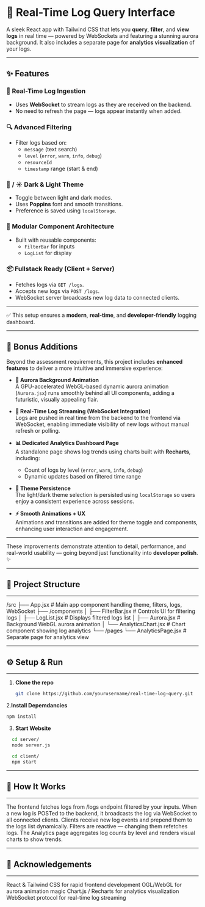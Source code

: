 # 🌟 Real-Time Log Query Interface

A sleek React app with Tailwind CSS that lets you **query**, **filter**, and **view logs** in real time — powered by WebSockets and featuring a stunning aurora background. It also includes a separate page for **analytics visualization** of your logs.

---

## ✨ Features

### 🔄 Real-Time Log Ingestion
- Uses **WebSocket** to stream logs as they are received on the backend.
- No need to refresh the page — logs appear instantly when added.

### 🔍 Advanced Filtering
- Filter logs based on:
  - `message` (text search)
  - `level` (`error`, `warn`, `info`, `debug`)
  - `resourceId`
  - `timestamp` range (start & end)

### 🌙 / ☀️ Dark & Light Theme
- Toggle between light and dark modes.
- Uses **Poppins** font and smooth transitions.
- Preference is saved using `localStorage`.

### 🧠 Modular Component Architecture
- Built with reusable components:
  - `FilterBar` for inputs
  - `LogList` for display

### 📦 Fullstack Ready (Client + Server)
- Fetches logs via `GET /logs`.
- Accepts new logs via `POST /logs`.
- WebSocket server broadcasts new log data to connected clients.

---

✅ This setup ensures a **modern**, **real-time**, and **developer-friendly** logging dashboard.

---

## 🎁 Bonus Additions

Beyond the assessment requirements, this project includes **enhanced features** to deliver a more intuitive and immersive experience:

- **🌈 Aurora Background Animation**  
  A GPU-accelerated WebGL-based dynamic aurora animation (`Aurora.jsx`) runs smoothly behind all UI components, adding a futuristic, visually appealing flair.

- **📡 Real-Time Log Streaming (WebSocket Integration)**  
  Logs are pushed in real time from the backend to the frontend via WebSocket, enabling immediate visibility of new logs without manual refresh or polling.

- **📊 Dedicated Analytics Dashboard Page**  
  A standalone page shows log trends using charts built with **Recharts**, including:
  - Count of logs by level (`error`, `warn`, `info`, `debug`)
  - Dynamic updates based on filtered time range

- **🎨 Theme Persistence**  
  The light/dark theme selection is persisted using `localStorage` so users enjoy a consistent experience across sessions.

- **⚡ Smooth Animations + UX**  
  Animations and transitions are added for theme toggle and components, enhancing user interaction and engagement.

---

These improvements demonstrate attention to detail, performance, and real-world usability — going beyond just functionality into **developer polish**. ✨

---
## 📁 Project Structure
---
/src
├── App.jsx # Main app component handling theme, filters, logs, WebSocket
├── /components
│ ├── FilterBar.jsx # Controls UI for filtering logs
│ ├── LogList.jsx # Displays filtered logs list
│ ├── Aurora.jsx # Background WebGL aurora animation
│ └── AnalyticsChart.jsx # Chart component showing log analytics
└── /pages
└── AnalyticsPage.jsx # Separate page for analytics view


---
## ⚙️ Setup & Run
---

1. **Clone the repo**
   ```bash
   git clone https://github.com/yourusername/real-time-log-query.git
    ```
2.**Install Depemdancies**
  ```bash
  npm install
  ```
3. **Start Website**
```bash
  cd server/
  node server.js

  cd client/
  npm start
```
---
## 🔧 How It Works
---
The frontend fetches logs from /logs endpoint filtered by your inputs.
When a new log is POSTed to the backend, it broadcasts the log via WebSocket to all connected clients.
Clients receive new log events and prepend them to the logs list dynamically.
Filters are reactive — changing them refetches logs.
The Analytics page aggregates log counts by level and renders visual charts to show trends.

---
## 🙌 Acknowledgements
---
React & Tailwind CSS for rapid frontend development
OGL/WebGL for aurora animation magic
Chart.js / Recharts for analytics visualization
WebSocket protocol for real-time log streaming


